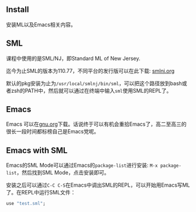 Install
---

安装ML以及Emacs相关内容。

## SML

课程中使用的是SML/NJ，即Standard ML of New Jersey.

迄今为止SML的版本为110.77，不同平台的发行版可以在此下载: [smlnj.org](http://smlnj.org/dist/working/110.77/index.html)

默认的pkg安装为止为`/usr/local/smlnj/bin/sml`，可以把这个路径放到bash或者zsh的PATH中，然后就可以通过在终端中输入`sml`使用SML的REPL了。

## Emacs

Emacs 可以在[gnu.org](http://www.gnu.org/software/emacs/)下载。话说终于可以有机会重拾Emacs了，高二至高三的很长一段时间都标榜自己是Emacs党呢。

## Emacs with SML

Emacs的SML Mode可以通过Emacs的`package-list`进行安装: `M-x package-list`，然后找到SML Mode，点击安装即可。

安装之后可以通过`C-C C-S`在Emacs中调出SML的REPL，可以开始用Emacs写ML了。在REPL中运行SML文件：

```sml
use "test.sml";
```
